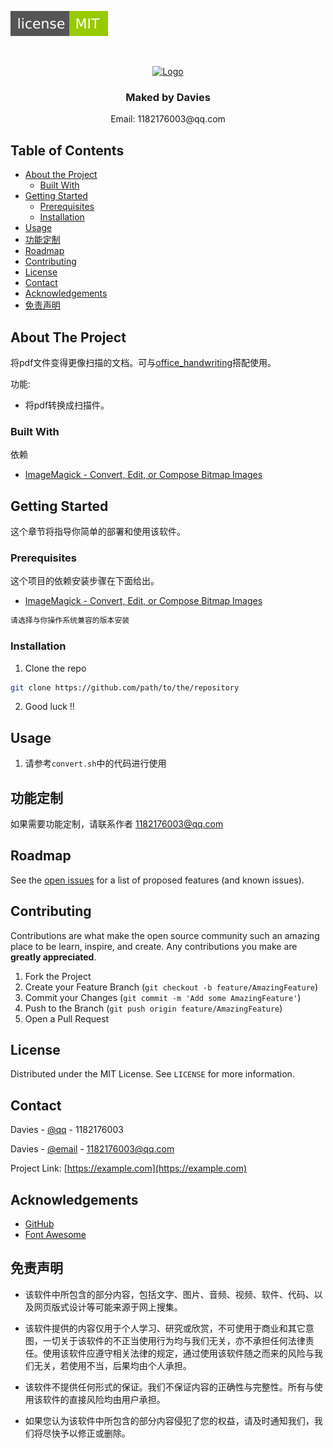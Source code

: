 
[![MIT License][license-shield]][license-url]



<br />
<p align="center">
  <a href="https://github.com/DaviesGit">
    <img src="readme_images/Ideal_Logo_Davies.ico" alt="Logo" width="150">
  </a>

  <h3 align="center">Maked by Davies</h3>

  <p align="center">
    Email: 1182176003@qq.com
<!--     <br />
    <a href="https://github.com/DaviesGit"><strong>Explore the docs »</strong></a>
    <br />
    <br />
    <a href="javascript:void(0)">View Demo</a>
    ·
    <a href="javascript:void(0)">Report Bug</a>
    ·
    <a href="javascript:void(0)">Request Feature</a> -->
  </p>
</p>



<!-- TABLE OF CONTENTS -->
## Table of Contents

* [About the Project](#about-the-project)
  * [Built With](#built-with)
* [Getting Started](#getting-started)
  * [Prerequisites](#prerequisites)
  * [Installation](#installation)
* [Usage](#usage)
* [功能定制](#功能定制)
* [Roadmap](#roadmap)
* [Contributing](#contributing)
* [License](#license)
* [Contact](#contact)
* [Acknowledgements](#acknowledgements)
* [免责声明](#免责声明)


<!-- ABOUT THE PROJECT -->
## About The Project

将pdf文件变得更像扫描的文档。可与[office_handwriting](https://github.com/DaviesGit/office_handwriting)搭配使用。



功能:
* 将pdf转换成扫描件。



### Built With
依赖
* [ImageMagick - Convert, Edit, or Compose Bitmap Images](https://www.imagemagick.org/)



<!-- GETTING STARTED -->

## Getting Started

这个章节将指导你简单的部署和使用该软件。

### Prerequisites

这个项目的依赖安装步骤在下面给出。
* [ImageMagick - Convert, Edit, or Compose Bitmap Images](https://www.imagemagick.org/)

```sh
请选择与你操作系统兼容的版本安装
```



### Installation

1. Clone the repo
```sh
git clone https://github.com/path/to/the/repository
```

2. Good luck !!



<!-- USAGE EXAMPLES -->

## Usage

1. 请参考`convert.sh`中的代码进行使用




## 功能定制

如果需要功能定制，请联系作者 [1182176003@qq.com](1182176003@qq.com)




<!-- ROADMAP -->
## Roadmap

See the [open issues](https://example.com) for a list of proposed features (and known issues).



<!-- CONTRIBUTING -->
## Contributing

Contributions are what make the open source community such an amazing place to be learn, inspire, and create. Any contributions you make are **greatly appreciated**.

1. Fork the Project
2. Create your Feature Branch (`git checkout -b feature/AmazingFeature`)
3. Commit your Changes (`git commit -m 'Add some AmazingFeature'`)
4. Push to the Branch (`git push origin feature/AmazingFeature`)
5. Open a Pull Request



<!-- LICENSE -->
## License

Distributed under the MIT License. See `LICENSE` for more information.



<!-- CONTACT -->
## Contact

Davies - [@qq](1182176003) - 1182176003

Davies - [@email](1182176003@qq.com) - 1182176003@qq.com

Project Link: [https://example.com](https://example.com)



<!-- ACKNOWLEDGEMENTS -->
## Acknowledgements
* [GitHub](https://github.com/)
* [Font Awesome](https://fontawesome.com)



## 免责声明
* 该软件中所包含的部分内容，包括文字、图片、音频、视频、软件、代码、以及网页版式设计等可能来源于网上搜集。

* 该软件提供的内容仅用于个人学习、研究或欣赏，不可使用于商业和其它意图，一切关于该软件的不正当使用行为均与我们无关，亦不承担任何法律责任。使用该软件应遵守相关法律的规定，通过使用该软件随之而来的风险与我们无关，若使用不当，后果均由个人承担。

* 该软件不提供任何形式的保证。我们不保证内容的正确性与完整性。所有与使用该软件的直接风险均由用户承担。

* 如果您认为该软件中所包含的部分内容侵犯了您的权益，请及时通知我们，我们将尽快予以修正或删除。


<!-- MARKDOWN LINKS & IMAGES -->
<!-- https://www.markdownguide.org/basic-syntax/#reference-style-links -->

[license-shield]: readme_images/MIT_license.svg
[license-url]: https://opensource.org/licenses/MIT

[product-screenshot]: readme_images/screenshot.png
